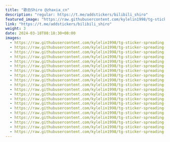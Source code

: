 ```yaml
---
title: "歌白Shiro @zhaxia_cn"
description: "regular: https://t.me/addstickers/bilibili_shiro"
featured_image: "https://raw.githubusercontent.com/kylelin1998/tg-sticker-spreading-worldwide-images/main/img/ed703d8b-84e9-4cf3-ba13-6f1136f8afcb.jpg"
link: "https://t.me/addstickers/bilibili_shiro"
weight: 3
date: 2024-03-18T08:18:30+08:00
images:
  - https://raw.githubusercontent.com/kylelin1998/tg-sticker-spreading-worldwide-images/main/img/ed703d8b-84e9-4cf3-ba13-6f1136f8afcb.jpg
  - https://raw.githubusercontent.com/kylelin1998/tg-sticker-spreading-worldwide-images/main/img/0d4b3e5e-4582-411f-a43c-49200e5d445f.jpg
  - https://raw.githubusercontent.com/kylelin1998/tg-sticker-spreading-worldwide-images/main/img/dbb3dc5e-758e-48c5-8c2f-d3f6cdab46fb.jpg
  - https://raw.githubusercontent.com/kylelin1998/tg-sticker-spreading-worldwide-images/main/img/1e22cf1b-4ae6-4ab2-893b-a2470bd31ea1.jpg
  - https://raw.githubusercontent.com/kylelin1998/tg-sticker-spreading-worldwide-images/main/img/9ebcfba3-15ca-444a-afff-2969d90003f5.jpg
  - https://raw.githubusercontent.com/kylelin1998/tg-sticker-spreading-worldwide-images/main/img/2957a3d4-24b7-4bca-b642-d10a442f722c.jpg
  - https://raw.githubusercontent.com/kylelin1998/tg-sticker-spreading-worldwide-images/main/img/a5e980e6-1f83-4055-afe9-40345395a608.jpg
  - https://raw.githubusercontent.com/kylelin1998/tg-sticker-spreading-worldwide-images/main/img/1e96a667-85a1-4c31-9f13-ab2b1ffaa568.jpg
  - https://raw.githubusercontent.com/kylelin1998/tg-sticker-spreading-worldwide-images/main/img/6adedd6f-d965-4a33-a595-687b5702cab7.jpg
  - https://raw.githubusercontent.com/kylelin1998/tg-sticker-spreading-worldwide-images/main/img/c49e6091-3ff8-4967-a439-8d4d20e4ba8a.jpg
  - https://raw.githubusercontent.com/kylelin1998/tg-sticker-spreading-worldwide-images/main/img/03d5d4b0-3f05-41e5-949e-0f7335bbb875.jpg
  - https://raw.githubusercontent.com/kylelin1998/tg-sticker-spreading-worldwide-images/main/img/ead6411d-8b36-43f9-a6c1-881116eec7d8.jpg
  - https://raw.githubusercontent.com/kylelin1998/tg-sticker-spreading-worldwide-images/main/img/7b0f92da-c00e-44cb-9348-d656c1ee54e9.jpg
  - https://raw.githubusercontent.com/kylelin1998/tg-sticker-spreading-worldwide-images/main/img/9a090f60-d424-4086-ae34-afa977d69960.jpg
  - https://raw.githubusercontent.com/kylelin1998/tg-sticker-spreading-worldwide-images/main/img/0d765de9-b39b-4246-af96-710d17752e69.jpg
  - https://raw.githubusercontent.com/kylelin1998/tg-sticker-spreading-worldwide-images/main/img/87d1d1cf-f9fa-4458-ab9d-948bdfa353b0.jpg
  - https://raw.githubusercontent.com/kylelin1998/tg-sticker-spreading-worldwide-images/main/img/17419908-67c2-4045-bd9a-ffbbb6156e1f.jpg
  - https://raw.githubusercontent.com/kylelin1998/tg-sticker-spreading-worldwide-images/main/img/557b2ccb-a67e-46b5-a7b0-96fba8eabc11.jpg
  - https://raw.githubusercontent.com/kylelin1998/tg-sticker-spreading-worldwide-images/main/img/23c9900e-88fe-4cb7-a4c0-a473da338cb7.jpg
  - https://raw.githubusercontent.com/kylelin1998/tg-sticker-spreading-worldwide-images/main/img/39ef0d83-b8db-40ac-8227-aba9aa755a6a.jpg
---
```

